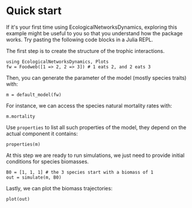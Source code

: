 # Quick start

If it's your first time using EcologicalNetworksDynamics,
exploring this example might be useful to you
so that you understand how the package works.
Try pasting the following code blocks in a Julia REPL.

The first step is to create the structure of the trophic interactions.

```@example quickstart
using EcologicalNetworksDynamics, Plots
fw = Foodweb([1 => 2, 2 => 3]) # 1 eats 2, and 2 eats 3
```

Then, you can generate the parameter of the model (mostly species traits) with:

```@example quickstart
m = default_model(fw)
```

For instance, we can access the species natural mortality rates with:

```@example quickstart
m.mortality
```

Use `properties` to list all such properties of the model,
they depend on the actual component it contains:
```@example quickstart
properties(m)
```

At this step we are ready to run simulations,
we just need to provide initial conditions for species biomasses.

```@example quickstart
B0 = [1, 1, 1] # the 3 species start with a biomass of 1
out = simulate(m, B0)
```

Lastly, we can plot the biomass trajectories:

```@example quickstart
plot(out)
```
